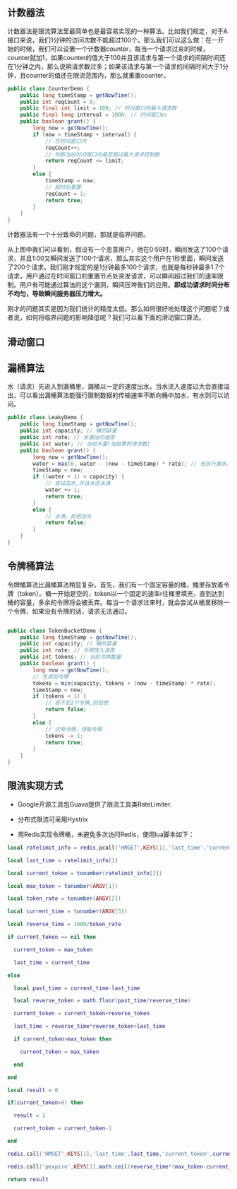 ## 计数器法
计数器法是限流算法里最简单也是最容易实现的一种算法。比如我们规定，对于A接口来说，我们1分钟的访问次数不能超过100个。那么我们可以这么做：在一开始的时候，我们可以设置一个计数器counter，每当一个请求过来的时候，counter就加1，如果counter的值大于100并且该请求与第一个请求的间隔时间还在1分钟之内，那么说明请求数过多；如果该请求与第一个请求的间隔时间大于1分钟，且counter的值还在限流范围内，那么就重置counter。
```java
public class CounterDemo {
    public long timeStamp = getNowTime();
    public int reqCount = 0;
    public final int limit = 100; // 时间窗口内最大请求数
    public final long interval = 1000; // 时间窗口ms
    public boolean grant() {
        long now = getNowTime();
        if (now < timeStamp + interval) {
            // 在时间窗口内
            reqCount++;
            // 判断当前时间窗口内是否超过最大请求控制数
            return reqCount <= limit;
        }
        else {
            timeStamp = now;
            // 超时后重置
            reqCount = 1;
            return true;
        }
    }
}
```
计数器法有一个十分致命的问题，那就是临界问题。

从上图中我们可以看到，假设有一个恶意用户，他在0:59时，瞬间发送了100个请求，并且1:00又瞬间发送了100个请求，那么其实这个用户在1秒里面，瞬间发送了200个请求。我们刚才规定的是1分钟最多100个请求，也就是每秒钟最多1.7个请求，用户通过在时间窗口的重置节点处突发请求，可以瞬间超过我们的速率限制。用户有可能通过算法的这个漏洞，瞬间压垮我们的应用。**即成功请求时间分布不均匀，导致瞬间服务器压力增大。**

刚才的问题其实是因为我们统计的精度太低。那么如何很好地处理这个问题呢？或者说，如何将临界问题的影响降低呢？我们可以看下面的滑动窗口算法。
## 滑动窗口


## 漏桶算法
水（请求）先进入到漏桶里，漏桶以一定的速度出水，当水流入速度过大会直接溢出，可以看出漏桶算法能强行限制数据的传输速率不断向桶中加水，有水则可以访问。
```java
public class LeakyDemo {
    public long timeStamp = getNowTime();
    public int capacity; // 桶的容量
    public int rate; // 水漏出的速度
    public int water; // 当前水量(当前累积请求数)
    public boolean grant() {
        long now = getNowTime();
        water = max(0, water - (now - timeStamp) * rate); // 先执行漏水，计算剩余水量
        timeStamp = now;
        if ((water + 1) < capacity) {
            // 尝试加水,并且水还未满
            water += 1;
            return true;
        }
        else {
            // 水满，拒绝加水
            return false;
        }
    }
}
```
## 令牌桶算法
令牌桶算法比漏桶算法稍显复杂。首先，我们有一个固定容量的桶，桶里存放着令牌（token）。桶一开始是空的，token以一个固定的速率r往桶里填充，直到达到桶的容量，多余的令牌将会被丢弃。每当一个请求过来时，就会尝试从桶里移除一个令牌，如果没有令牌的话，请求无法通过。
```java

public class TokenBucketDemo {
    public long timeStamp = getNowTime();
    public int capacity; // 桶的容量
    public int rate; // 令牌放入速度
    public int tokens; // 当前令牌数量
    public boolean grant() {
        long now = getNowTime();
        // 先添加令牌
        tokens = min(capacity, tokens + (now - timeStamp) * rate); 
        timeStamp = now;
        if (tokens < 1) {
            // 若不到1个令牌,则拒绝
            return false;
        }
        else {
            // 还有令牌，领取令牌
            tokens -= 1;
            return true;
        }
    }
}
```
## 限流实现方式

- Google开源工具包Guava提供了限流工具类RateLimiter.

- 分布式限流可采用Hystrix

- 用Redis实现令牌桶，未避免多次访问Redis，使用lua脚本如下：

```lua
local ratelimit_info = redis.pcall('HMGET',KEYS[1],'last_time','current_token')

local last_time = ratelimit_info[1]

local current_token = tonumber(ratelimit_info[2])

local max_token = tonumber(ARGV[1])

local token_rate = tonumber(ARGV[2])

local current_time = tonumber(ARGV[3])

local reverse_time = 1000/token_rate

if current_token == nil then

  current_token = max_token

  last_time = current_time

else

  local past_time = current_time-last_time

  local reverse_token = math.floor(past_time/reverse_time)

  current_token = current_token+reverse_token

  last_time = reverse_time*reverse_token+last_time

  if current_token>max_token then

    current_token = max_token

  end

end

local result = 0

if(current_token>0) then

  result = 1

  current_token = current_token-1

end 

redis.call('HMSET',KEYS[1],'last_time',last_time,'current_token',current_token)

redis.call('pexpire',KEYS[1],math.ceil(reverse_time*(max_token-current_token)+(current_time-last_time)))

return result
```



